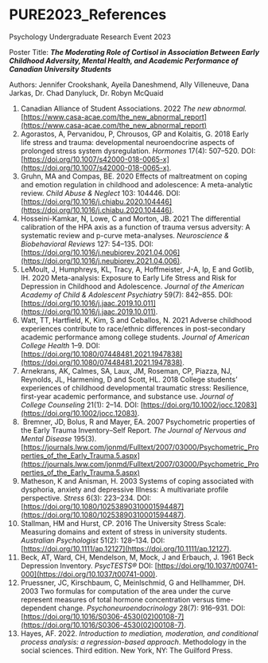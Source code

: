 # PURE2023_References
Psychology Undergraduate Research Event 2023

Poster Title: ***The Moderating Role of Cortisol in Association Between Early Childhood Adversity, Mental Health, and Academic Performance of Canadian University Students***

Authors: 
Jennifer Crookshank, Ayeila Daneshmend, Ally Villeneuve, Dana Jarkas, Dr. Chad Danyluck, Dr. Robyn McQuaid

1. Canadian Alliance of Student Associations. 2022 _The new abnormal._ [https://www.casa-acae.com/the_new_abnormal_report](https://www.casa-acae.com/the_new_abnormal_report)
2. Agorastos, A, Pervanidou, P, Chrousos, GP and Kolaitis, G. 2018 Early life stress and trauma: developmental neuroendocrine aspects of prolonged stress system dysregulation. _Hormones_ 17(4): 507–520. DOI: [https://doi.org/10.1007/s42000-018-0065-x](https://doi.org/10.1007/s42000-018-0065-x).
3. Gruhn, MA and Compas, BE. 2020 Effects of maltreatment on coping and emotion regulation in childhood and adolescence: A meta-analytic review. _Child Abuse & Neglect_ 103: 104446. DOI: [https://doi.org/10.1016/j.chiabu.2020.104446](https://doi.org/10.1016/j.chiabu.2020.104446).
4. Hosseini-Kamkar, N, Lowe, C and Morton, JB. 2021 The differential calibration of the HPA axis as a function of trauma versus adversity: A systematic review and p-curve meta-analyses. _Neuroscience & Biobehavioral Reviews_ 127: 54–135. DOI: [https://doi.org/10.1016/j.neubiorev.2021.04.006](https://doi.org/10.1016/j.neubiorev.2021.04.006).
5. LeMoult, J, Humphreys, KL, Tracy, A, Hoffmeister, J-A, Ip, E and Gotlib, IH. 2020 Meta-analysis: Exposure to Early Life Stress and Risk for Depression in Childhood and Adolescence. _Journal of the American Academy of Child & Adolescent Psychiatry_ 59(7): 842–855. DOI: [https://doi.org/10.1016/j.jaac.2019.10.011](https://doi.org/10.1016/j.jaac.2019.10.011).
6. Watt, TT, Hartfield, K, Kim, S and Ceballos, N. 2021 Adverse childhood experiences contribute to race/ethnic differences in post-secondary academic performance among college students. _Journal of American College Health_ 1–9. DOI: [https://doi.org/10.1080/07448481.2021.1947838](https://doi.org/10.1080/07448481.2021.1947838).
7. Arnekrans, AK, Calmes, SA, Laux, JM, Roseman, CP, Piazza, NJ, Reynolds, JL, Harmening, D and Scott, HL. 2018 College students’ experiences of childhood developmental traumatic stress: Resilience, first-year academic performance, and substance use. _Journal of College Counseling_ 21(1): 2–14. DOI: [https://doi.org/10.1002/jocc.12083](https://doi.org/10.1002/jocc.12083).
8.  Bremner, JD, Bolus, R and Mayer, EA. 2007 Psychometric properties of the Early Trauma Inventory–Self Report. _The Journal of Nervous and Mental Disease_ 195(3). [https://journals.lww.com/jonmd/Fulltext/2007/03000/Psychometric_Properties_of_the_Early_Trauma.5.aspx](https://journals.lww.com/jonmd/Fulltext/2007/03000/Psychometric_Properties_of_the_Early_Trauma.5.aspx)
9. Matheson, K and Anisman, H. 2003 Systems of coping associated with dysphoria, anxiety and depressive Illness: A multivariate profile perspective. _Stress_ 6(3): 223–234. DOI: [https://doi.org/10.1080/10253890310001594487](https://doi.org/10.1080/10253890310001594487).
10. Stallman, HM and Hurst, CP. 2016 The University Stress Scale: Measuring domains and extent of stress in university students. _Australian Psychologist_ 51(2): 128–134. DOI: [https://doi.org/10.1111/ap.12127](https://doi.org/10.1111/ap.12127).
11. Beck, AT, Ward, CH, Mendelson, M, Mock, J and Erbauch, J. 1961 Beck Depression Inventory. _PsycTESTS®_ DOI: [https://doi.org/10.1037/t00741-000](https://doi.org/10.1037/t00741-000).
12. Pruessner, JC, Kirschbaum, C, Meinlschmid, G and Hellhammer, DH. 2003 Two formulas for computation of the area under the curve represent measures of total hormone concentration versus time-dependent change. _Psychoneuroendocrinology_ 28(7): 916–931. DOI: [https://doi.org/10.1016/S0306-4530(02)00108-7](https://doi.org/10.1016/S0306-4530(02)00108-7).
13. Hayes, AF. 2022. _Introduction to mediation, moderation, and conditional process analysis: a regression-based approach_. Methodology in the social sciences. Third edition. New York, NY: The Guilford Press.
